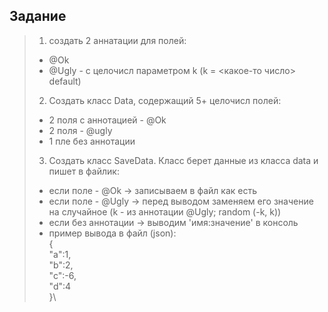 ## Задание

>1. создать 2 аннатации для полей:
>   - @Ok
>   - @Ugly - с целочисл параметром k (k = <какое-то число> default)
>
>2. Создать класс Data, содержащий 5+ целочисл полей:
>   - 2 поля с аннотацией - @Ok
>   - 2 поля - @ugly
>   - 1 пле без аннотации
>
>3. Создать класс SaveData. Класс берет данные из класса data и пишет в файлик:
>   - если поле - @Ok -> записываем в файл как есть 
>   - если поле - @Ugly -> перед выводом заменяем его значение на случайное (k - из аннотации @Ugly; random (-k, k))
>   - если без аннотации -> выводим 'имя:значение' в консоль
>   - пример вывода в файл (json):\
     {\
        "a":1,\
        "b":2,\
        "c":-6,\
        "d":4\
      }\
